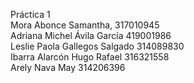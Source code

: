 Práctica 1  
Mora Abonce Samantha, 317010945  
Adriana Michel Ávila García 419001986  
Leslie Paola Gallegos Salgado 314089830  
Ibarra Alarcón Hugo Rafael 316321558  
Arely Nava May 314206396

